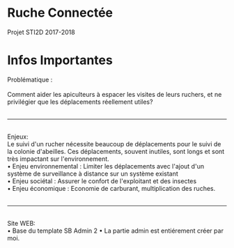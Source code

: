 # Ruche Connectée

Projet STI2D 2017-2018

# Infos Importantes

Problématique : </br>
</br>
Comment aider les apiculteurs à espacer les visites de leurs ruchers,  et ne privilégier que les déplacements réellement utiles?
</br>
</br>
<hr>
</br>
Enjeux: </br>
Le suivi d'un rucher nécessite beaucoup de déplacements pour le suivi de la colonie d'abeilles. Ces déplacements, souvent inutiles, sont longs et sont très impactant sur l'environnement.</br>
•	Enjeu environnemental : Limiter les déplacements avec l'ajout d'un système de surveillance à distance sur un système existant</br>
•	Enjeu sociétal : Assurer le confort de l'exploitant et des insectes</br>
•	Enjeu économique : Economie de carburant, multiplication des ruches.</br>
</br>
<hr>
</br>
Site WEB: </br> 
• Base du template SB Admin 2
• La partie admin est entiérement créer par moi.
